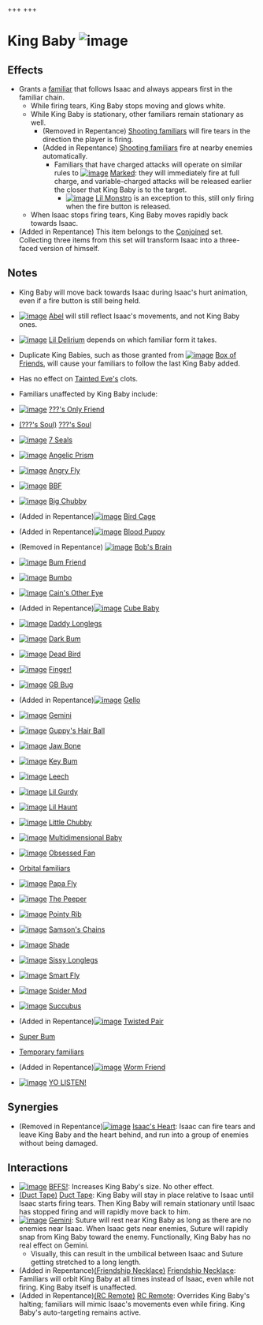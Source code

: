 +++
+++

 # King Baby ![image](/image/King_Baby.png) 

Effects
---------


* Grants a [familiar](/wiki/Familiar "Familiar") that follows Isaac and always appears first in the familiar chain.
	+ While firing tears, King Baby stops moving and glows white.
	+ While King Baby is stationary, other familiars remain stationary as well.
		- (Removed in Repentance) [Shooting familiars](/wiki/Familiar#Shooting_familiars "Familiar") will fire tears in the direction the player is firing.
		- (Added in Repentance) [Shooting familiars](/wiki/Familiar#Shooting_familiars "Familiar") fire at nearby enemies automatically.
			* Familiars that have charged attacks will operate on similar rules to [![image](/image/Marked.png)](/wiki/Marked "Marked") [Marked](/wiki/Marked "Marked"): they will immediately fire at full charge, and variable-charged attacks will be released earlier the closer that King Baby is to the target.
				+ [![image](/image/Lil_Monstro.png)](/wiki/Lil_Monstro "Lil Monstro") [Lil Monstro](/wiki/Lil_Monstro "Lil Monstro") is an exception to this, still only firing when the fire button is released.
	+ When Isaac stops firing tears, King Baby moves rapidly back towards Isaac.
* (Added in Repentance) This item belongs to the [Conjoined](/wiki/Conjoined "Conjoined") set. Collecting three items from this set will transform Isaac into a three-faced version of himself.


Notes
-------


* King Baby will move back towards Isaac during Isaac's hurt animation, even if a fire button is still being held.
* [![image](/image/Abel.png)](/wiki/Abel "Abel") [Abel](/wiki/Abel "Abel") will still reflect Isaac's movements, and not King Baby ones.
* [![image](/image/Lil_Delirium.png)](/wiki/Lil_Delirium "Lil Delirium") [Lil Delirium](/wiki/Lil_Delirium "Lil Delirium") depends on which familiar form it takes.
* Duplicate King Babies, such as those granted from [![image](/image/Box_of_Friends.png)](/wiki/Box_of_Friends "Box of Friends") [Box of Friends](/wiki/Box_of_Friends "Box of Friends"), will cause your familiars to follow the last King Baby added.
* Has no effect on [Tainted Eve's](/wiki/Tainted_Eve "Tainted Eve") clots.
* Familiars unaffected by King Baby include:



* [![image](/image/%3F%3F%3F%27s_Only_Friend.png)](/wiki/%3F%3F%3F%27s_Only_Friend "???'s Only Friend") [???'s Only Friend](/wiki/%3F%3F%3F%27s_Only_Friend "???'s Only Friend")
* [(???'s Soul)](/wiki/%3F%3F%3F%27s_Soul "???'s Soul") [???'s Soul](/wiki/%3F%3F%3F%27s_Soul "???'s Soul")
* [![image](/image/7_Seals.png)](/wiki/7_Seals "7 Seals") [7 Seals](/wiki/7_Seals "7 Seals")
* [![image](/image/Angelic_Prism.png)](/wiki/Angelic_Prism "Angelic Prism") [Angelic Prism](/wiki/Angelic_Prism "Angelic Prism")
* [![image](/image/Angry_Fly.png)](/wiki/Angry_Fly "Angry Fly") [Angry Fly](/wiki/Angry_Fly "Angry Fly")
* [![image](/image/BBF.png)](/wiki/BBF "BBF") [BBF](/wiki/BBF "BBF")
* [![image](/image/Big_Chubby.png)](/wiki/Big_Chubby "Big Chubby") [Big Chubby](/wiki/Big_Chubby "Big Chubby")
* (Added in Repentance)[![image](/image/Bird_Cage.png)](/wiki/Bird_Cage "Bird Cage") [Bird Cage](/wiki/Bird_Cage "Bird Cage")
* (Added in Repentance)[![image](/image/Blood_Puppy.png)](/wiki/Blood_Puppy "Blood Puppy") [Blood Puppy](/wiki/Blood_Puppy "Blood Puppy")
* (Removed in Repentance) [![image](/image/Bob%27s_Brain.png)](/wiki/Bob%27s_Brain "Bob's Brain") [Bob's Brain](/wiki/Bob%27s_Brain "Bob's Brain")
* [![image](/image/Bum_Friend.png)](/wiki/Bum_Friend "Bum Friend") [Bum Friend](/wiki/Bum_Friend "Bum Friend")
* [![image](/image/Bumbo.png)](/wiki/Bumbo "Bumbo") [Bumbo](/wiki/Bumbo "Bumbo")
* [![image](/image/Cain%27s_Other_Eye.png)](/wiki/Cain%27s_Other_Eye "Cain's Other Eye") [Cain's Other Eye](/wiki/Cain%27s_Other_Eye "Cain's Other Eye")
* (Added in Repentance)[![image](/image/Cube_Baby.png)](/wiki/Cube_Baby "Cube Baby") [Cube Baby](/wiki/Cube_Baby "Cube Baby")
* [![image](/image/Daddy_Longlegs.png)](/wiki/Daddy_Longlegs "Daddy Longlegs") [Daddy Longlegs](/wiki/Daddy_Longlegs "Daddy Longlegs")
* [![image](/image/Dark_Bum.png)](/wiki/Dark_Bum "Dark Bum") [Dark Bum](/wiki/Dark_Bum "Dark Bum")
* [![image](/image/Dead_Bird.png)](/wiki/Dead_Bird "Dead Bird") [Dead Bird](/wiki/Dead_Bird "Dead Bird")
* [![image](/image/Finger!.png)](/wiki/Finger! "Finger!") [Finger!](/wiki/Finger! "Finger!")
* [![image](/image/GB_Bug.png)](/wiki/GB_Bug "GB Bug") [GB Bug](/wiki/GB_Bug "GB Bug")
* (Added in Repentance)[![image](/image/Gello.png)](/wiki/Gello "Gello") [Gello](/wiki/Gello "Gello")
* [![image](/image/Gemini_(Item).png)](/wiki/Gemini_(Item) "Gemini") [Gemini](/wiki/Gemini_(Item) "Gemini (Item)")
* [![image](/image/Guppy%27s_Hair_Ball.png)](/wiki/Guppy%27s_Hair_Ball "Guppy's Hair Ball") [Guppy's Hair Ball](/wiki/Guppy%27s_Hair_Ball "Guppy's Hair Ball")
* [![image](/image/Jaw_Bone.png)](/wiki/Jaw_Bone "Jaw Bone") [Jaw Bone](/wiki/Jaw_Bone "Jaw Bone")
* [![image](/image/Key_Bum.png)](/wiki/Key_Bum "Key Bum") [Key Bum](/wiki/Key_Bum "Key Bum")
* [![image](/image/Leech.png)](/wiki/Leech "Leech") [Leech](/wiki/Leech "Leech")
* [![image](/image/Lil_Gurdy.png)](/wiki/Lil_Gurdy "Lil Gurdy") [Lil Gurdy](/wiki/Lil_Gurdy "Lil Gurdy")
* [![image](/image/Lil_Haunt.png)](/wiki/Lil_Haunt "Lil Haunt") [Lil Haunt](/wiki/Lil_Haunt "Lil Haunt")
* [![image](/image/Little_Chubby.png)](/wiki/Little_Chubby "Little Chubby") [Little Chubby](/wiki/Little_Chubby "Little Chubby")
* [![image](/image/Multidimensional_Baby.png)](/wiki/Multidimensional_Baby "Multidimensional Baby") [Multidimensional Baby](/wiki/Multidimensional_Baby "Multidimensional Baby")
* [![image](/image/Obsessed_Fan.png)](/wiki/Obsessed_Fan "Obsessed Fan") [Obsessed Fan](/wiki/Obsessed_Fan "Obsessed Fan")
* [Orbital familiars](/wiki/Familiars#Orbital_familiars "Familiars")
* [![image](/image/Papa_Fly.png)](/wiki/Papa_Fly "Papa Fly") [Papa Fly](/wiki/Papa_Fly "Papa Fly")
* [![image](/image/The_Peeper.png)](/wiki/The_Peeper "The Peeper") [The Peeper](/wiki/The_Peeper "The Peeper")
* [![image](/image/Pointy_Rib.png)](/wiki/Pointy_Rib "Pointy Rib") [Pointy Rib](/wiki/Pointy_Rib "Pointy Rib")
* [![image](/image/Samson%27s_Chains.png)](/wiki/Samson%27s_Chains "Samson's Chains") [Samson's Chains](/wiki/Samson%27s_Chains "Samson's Chains")
* [![image](/image/Shade.png)](/wiki/Shade "Shade") [Shade](/wiki/Shade "Shade")
* [![image](/image/Sissy_Longlegs.png)](/wiki/Sissy_Longlegs "Sissy Longlegs") [Sissy Longlegs](/wiki/Sissy_Longlegs "Sissy Longlegs")
* [![image](/image/Smart_Fly.png)](/wiki/Smart_Fly "Smart Fly") [Smart Fly](/wiki/Smart_Fly "Smart Fly")
* [![image](/image/Spider_Mod.png)](/wiki/Spider_Mod "Spider Mod") [Spider Mod](/wiki/Spider_Mod "Spider Mod")
* [![image](/image/Succubus.png)](/wiki/Succubus "Succubus") [Succubus](/wiki/Succubus "Succubus")
* (Added in Repentance)[![image](/image/Twisted_Pair.png)](/wiki/Twisted_Pair "Twisted Pair") [Twisted Pair](/wiki/Twisted_Pair "Twisted Pair")
* [Super Bum](/wiki/Super_Bum_(Transformation) "Super Bum (Transformation)")
* [Temporary familiars](/wiki/Familiars#Temporary_familiars "Familiars")
* (Added in Repentance)[![image](/image/Worm_Friend.png)](/wiki/Worm_Friend "Worm Friend") [Worm Friend](/wiki/Worm_Friend "Worm Friend")
* [![image](/image/YO_LISTEN!.png)](/wiki/YO_LISTEN! "YO LISTEN!") [YO LISTEN!](/wiki/YO_LISTEN! "YO LISTEN!")



Synergies
-----------


* (Removed in Repentance)[![image](/image/Isaac%27s_Heart.png)](/wiki/Isaac%27s_Heart "Isaac's Heart") [Isaac's Heart](/wiki/Isaac%27s_Heart "Isaac's Heart"): Isaac can fire tears and leave King Baby and the heart behind, and run into a group of enemies without being damaged.


Interactions
--------------


* [![image](/image/BFFS!.png)](/wiki/BFFS! "BFFS!") [BFFS!](/wiki/BFFS! "BFFS!"): Increases King Baby's size. No other effect.
* [(Duct Tape)](/wiki/Duct_Tape "Duct Tape") [Duct Tape](/wiki/Duct_Tape "Duct Tape"): King Baby will stay in place relative to Isaac until Isaac starts firing tears. Then King Baby will remain stationary until Isaac has stopped firing and will rapidly move back to him.
* [![image](/image/Gemini_(Item).png)](/wiki/Gemini_(Item) "Gemini") [Gemini](/wiki/Gemini_(Item) "Gemini (Item)"): Suture will rest near King Baby as long as there are no enemies near Isaac. When Isaac gets near enemies, Suture will rapidly snap from King Baby toward the enemy. Functionally, King Baby has no real effect on Gemini.
	+ Visually, this can result in the umbilical between Isaac and Suture getting stretched to a long length.
* (Added in Repentance)[(Friendship Necklace)](/wiki/Friendship_Necklace "Friendship Necklace") [Friendship Necklace](/wiki/Friendship_Necklace "Friendship Necklace"): Familiars will orbit King Baby at all times instead of Isaac, even while not firing. King Baby itself is unaffected.
* (Added in Repentance)[(RC Remote)](/wiki/RC_Remote "RC Remote") [RC Remote](/wiki/RC_Remote "RC Remote"): Overrides King Baby's halting; familiars will mimic Isaac's movements even while firing. King Baby's auto-targeting remains active.


